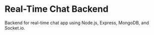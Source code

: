 # Real-Time Chat Backend

Backend for real-time chat app using Node.js, Express, MongoDB, and Socket.io.